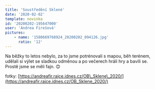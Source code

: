 ```yaml
---
title: 'Soustředění Sklené'
date: '2020-02-02'
template: novinka
id: '20200202-195647000'
user: 'Andrea Firešová'
pictures:
    - name: '1580669768924_20200202_094126.jpg'
      ratio: '12'
---
```

Na běžky to letos nebylo, za to jsme potrénovali s mapou, běh terénem, udělali si výlet se sladkou odměnou a po večerech hráli hry a bavili se.  
Prostě jsme se měli fajn. 😊

fotky: [https://andreafir.rajce.idnes.cz/OB\_Sklene\_2020/](https://andreafir.rajce.idnes.cz/OB_Sklene_2020/)
